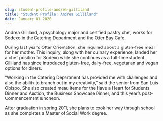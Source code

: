 ```yaml
---
slug: student-profile-andrea-gilliland
title: "Student Profile: Andrea Gilliland"
date: January 01 2020
---
```


 
<p>
  Andrea Gilliland, a psychology major and certified pastry chef, works for
  Sodexo in the Catering Department and the Otter Bay Cafe.
</p>
<p>
  During last year’s Otter Orientation, she inquired about a gluten-free meal
  for her mother. This inquiry, along with her culinary experience, landed her a
  chef position for Sodexo while she continues as a full-time student. Gilliland
  has since introduced gluten-free, dairy-free, vegetarian and vegan options for
  diners.
</p>
<p>
  “Working in the Catering Department has provided me with challenges and also
  the ability to branch out in my creativity,” said the senior from San Luis
  Obispo. She also created menu items for the Have a Heart for Students Dinner
  and Auction, the Business Showcase Dinner, and this year’s post-Commencement
  luncheon.
</p>
<p>
  After graduation in spring 2011, she plans to cook her way through school as
  she completes a Master of Social Work degree.
</p>
 
